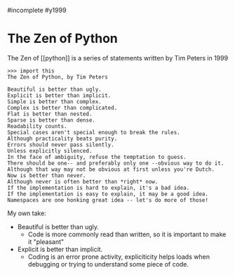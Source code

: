 #incomplete #y1999
# The Zen of Python

The Zen of [[python]] is a series of statements written by Tim Peters in 1999
```
>>> import this
The Zen of Python, by Tim Peters

Beautiful is better than ugly.
Explicit is better than implicit.
Simple is better than complex.
Complex is better than complicated.
Flat is better than nested.
Sparse is better than dense.
Readability counts.
Special cases aren't special enough to break the rules.
Although practicality beats purity.
Errors should never pass silently.
Unless explicitly silenced.
In the face of ambiguity, refuse the temptation to guess.
There should be one-- and preferably only one --obvious way to do it.
Although that way may not be obvious at first unless you're Dutch.
Now is better than never.
Although never is often better than *right* now.
If the implementation is hard to explain, it's a bad idea.
If the implementation is easy to explain, it may be a good idea.
Namespaces are one honking great idea -- let's do more of those!
```

My own take:

-  Beautiful is better than ugly.
	- Code is more commonly read than written, so it is important to make it "pleasant"
- Explicit is better than implicit.
	- Coding is an error prone activity, expliciticity helps loads when debugging or trying to understand some piece of code.